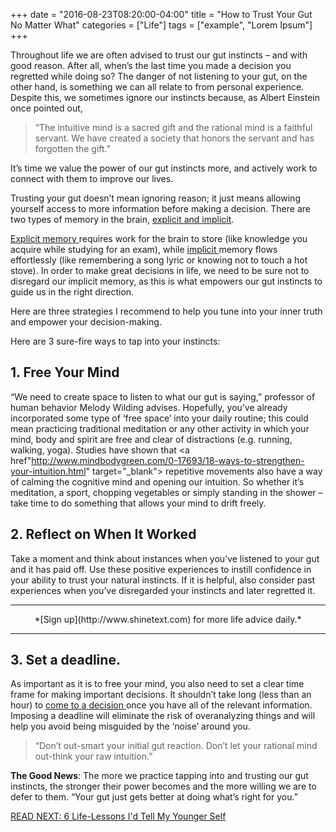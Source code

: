 +++
  date = "2016-08-23T08:20:00-04:00"
  title = "How to Trust Your Gut No Matter What"
  categories = ["Life"]
  tags = ["example", "Lorem Ipsum"]
+++



<span class="dropcap">T</span>hroughout life we are often advised to trust our gut instincts – and with good reason.  After all, when’s the last time you made a decision you regretted while doing so?  The danger of not listening to your gut, on the other hand, is something we can all relate to from personal experience.  Despite this, we sometimes ignore our instincts because, as Albert Einstein once pointed out,

> “The intuitive mind is a sacred gift and the rational mind is a faithful servant. We have created a society that honors the servant and has forgotten the gift.”  

It’s time we value the power of our gut instincts more, and actively work to connect with them to improve our lives.

Trusting your gut doesn’t mean ignoring reason; it just means allowing yourself access to more information before making a decision.  There are two types of memory in the brain, [explicit and implicit](http://www.human-memory.net/types_declarative.html).  

<a href="http://www.brainhq.com/brain-resources/memory/types-of-memory/explicit-memory" target="_blank"> Explicit memory </a> requires work for the brain to store (like knowledge you acquire while studying for an exam), while <a href="http://www.brainhq.com/brain-resources/memory/types-of-memory/implicit-memory" target="_blank">implicit </a> memory flows effortlessly (like remembering a song lyric or knowing not to touch a hot stove).  In order to make great decisions in life, we need to be sure not to disregard our implicit memory, as this is what empowers our gut instincts to guide us in the right direction.

Here are three strategies I recommend to help you tune into your inner truth and empower your decision-making.

Here are 3 sure-fire ways to tap into your instincts:

## 1. Free Your Mind
“We need to create space to listen to what our gut is saying,” professor of human behavior Melody Wilding advises.  Hopefully, you’ve already incorporated some type of ‘free space’ into your daily routine; this could mean practicing traditional meditation or any other activity in which your mind, body and spirit are free and clear of distractions (e.g. running, walking, yoga).  Studies have shown that <a href"http://www.mindbodygreen.com/0-17693/18-ways-to-strengthen-your-intuition.html" target="_blank"> repetitive movements </a> also have a way of calming the cognitive mind and opening our intuition.  So whether it’s meditation, a sport, chopping vegetables or simply standing in the shower – take time to do something that allows your mind to drift freely. 



## 2. Reflect on When It Worked  

Take a moment and think about instances when you’ve listened to your gut and it has paid off.  Use these positive experiences to instill confidence in your ability to trust your natural instincts.  If it is helpful, also consider past experiences when you’ve disregarded your instincts and later regretted it.  

---

<center>*[Sign up](http://www.shinetext.com) for more life advice daily.* </center>

---

## 3. Set a deadline.  

As important as it is to free your mind, you also need to set a clear time frame for making important decisions.  It shouldn’t take long (less than an hour) to <a href="http://unreasonable.is/listening-to-your-gut-lets-give-it-the-credit-it-deserves/" target="_blank"> come to a decision </a> once you have all of the relevant information.  Imposing a deadline will eliminate the risk of overanalyzing things and will help you avoid being misguided by the ‘noise’ around you.  

> “Don’t out-smart your initial gut reaction.  Don’t let your rational mind out-think your raw intuition.”

__The Good News__:  The more we practice tapping into and trusting our gut instincts, the stronger their power becomes and the more willing we are to defer to them. “Your gut just gets better at doing what’s right for you.”  

[READ NEXT: 6 Life-Lessons I'd Tell My Younger Self
](http://advice.shinetext.com/articles/6-life-lessons-id-tell-my-younger-self/)

<div class="pubexchange_module" id="pubexchange_below_content" data-pubexchange-module-id="2323"></div>

<script>(function(w, d, s, id) {
  w.PUBX=w.PUBX || {pub: "shine_text", discover: false, lazy: true};
  var js, pjs = d.getElementsByTagName(s)[0];
  if (d.getElementById(id)) return;
  js = d.createElement(s); js.id = id; js.async = true;
  js.src = "//main.pubexchange.com/loader.min.js";
  pjs.parentNode.insertBefore(js, pjs);
}(window, document, "script", "pubexchange-jssdk"));</script>



